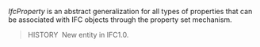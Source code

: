_IfcProperty_ is an abstract generalization for all types of properties that can be associated with IFC objects through the property set mechanism.

> HISTORY&nbsp; New entity in IFC1.0.
